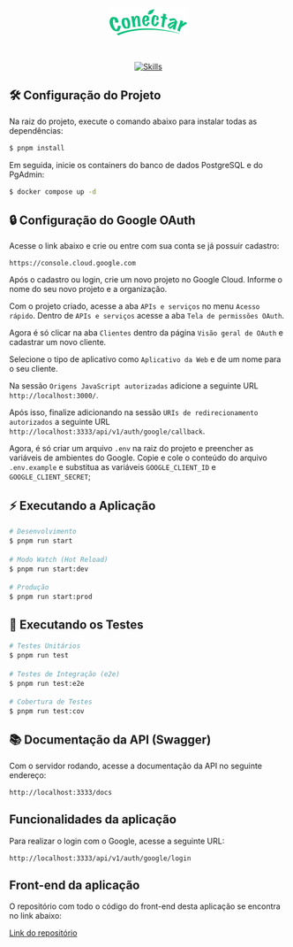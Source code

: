 <div align="center">
  <a href="https://www.conectarapp.com.br/" target="blank"><img src="./conectar-logo.png" alt="Conéctar Logo" /></a>
</div>

&nbsp;

<div align="center">

[![Skills](https://skillicons.dev/icons?i=ts,nest,postgres,docker,pnpm,postman,netlify)](https://skillicons.dev)

</div>

## 🛠️ Configuração do Projeto

Na raiz do projeto, execute o comando abaixo para instalar todas as dependências:
```bash
$ pnpm install
```

Em seguida, inicie os containers do banco de dados PostgreSQL e do PgAdmin:
```bash
$ docker compose up -d
```

## 🔒 Configuração do Google OAuth

Acesse o link abaixo e crie ou entre com sua conta se já possuir cadastro:
```
https://console.cloud.google.com
```
Após o cadastro ou login, crie um novo projeto no Google Cloud. Informe o nome do seu novo projeto e a organização.

Com o projeto criado, acesse a aba `APIs e serviços` no menu `Acesso rápido`. Dentro de `APIs e serviços` acesse a aba `Tela de permissões OAuth`. 

Agora é só clicar na aba `Clientes` dentro da página `Visão geral de OAuth` e cadastrar um novo cliente. 

Selecione o tipo de aplicativo como `Aplicativo da Web` e de um nome para o seu cliente. 

Na sessão `Origens JavaScript autorizadas` adicione a seguinte URL `http://localhost:3000/`.

Após isso, finalize adicionando na sessão `URIs de redirecionamento autorizados` a seguinte URL `http://localhost:3333/api/v1/auth/google/callback`.

Agora, é só criar um arquivo `.env` na raiz do projeto e preencher as variáveis de ambientes do Google. Copie e cole o conteúdo do arquivo `.env.example` e substitua as variáveis `GOOGLE_CLIENT_ID` e `GOOGLE_CLIENT_SECRET`;

## ⚡ Executando a Aplicação

```bash
# Desenvolvimento
$ pnpm run start

# Modo Watch (Hot Reload)
$ pnpm run start:dev

# Produção
$ pnpm run start:prod
```

## 🧪 Executando os Testes

```bash
# Testes Unitários
$ pnpm run test

# Testes de Integração (e2e)
$ pnpm run test:e2e

# Cobertura de Testes
$ pnpm run test:cov
```

## 📚 Documentação da API (Swagger)

Com o servidor rodando, acesse a documentação da API no seguinte endereço:
```
http://localhost:3333/docs
```

## Funcionalidades da aplicação

Para realizar o login com o Google, acesse a seguinte URL:
```
http://localhost:3333/api/v1/auth/google/login
```

## Front-end da aplicação

O repositório com todo o código do front-end desta aplicação se encontra no link abaixo:

[Link do repositório](https://github.com/black-adm/reactjs-conectar-ui)
